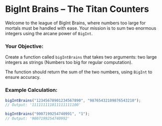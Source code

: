 # BigInt Brains – The Titan Counters

Welcome to the league of BigInt Brains, where numbers too large for mortals must be handled with ease. Your mission is to sum two enormous integers using the arcane power of `BigInt`.

### Your Objective:

Create a function called `bigIntBrains` that takes two arguments: two large integers as strings (Numbers too big for regular computation).

The function should return the sum of the two numbers, using `BigInt` to ensure accuracy.

### Example Calculation:

```js
bigIntBrains("12345678901234567890", "98765432109876543210");
// Output: '111111111011111111100'

bigIntBrains("9007199254740991", "1");
// Output: '9007199254740992'
```
